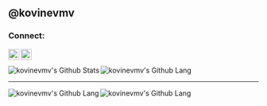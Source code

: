 ## @kovinevmv

### Connect:

[<img align="left" alt="kovinevmv | Telegram" width="22px" src="https://cdn.jsdelivr.net/npm/simple-icons@v3/icons/telegram.svg" />][telegram]
[<img align="left" alt="kovinevmv | GMail" width="22px" src="https://cdn.jsdelivr.net/npm/simple-icons@v3/icons/gmail.svg" />][gmail]

<br />


<br />
<img align="left" alt="kovinevmv's Github Stats" src="https://github-readme-stats.vercel.app/api?username=kovinevmv&count_private=true&show_icons=true" />

<img alt="kovinevmv's Github Lang" src="https://github-readme-stats.vercel.app/api/top-langs/?username=kovinevmv&layout=compact" />


---

<img align="left" alt="kovinevmv's Github Lang" src="https://github-readme-stats.vercel.app/api/pin/?username=kovinevmv&repo=getcontact" />
<img align="left" alt="kovinevmv's Github Lang" src="https://github-readme-stats.vercel.app/api/pin/?username=kovinevmv&repo=DigiSparkStealer" />


[telegram]: https://t.me/kovinevmv
[gmail]: mailto:kovinevmv@gmail.com
